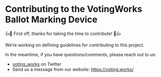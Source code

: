 # Contributing to the VotingWorks Ballot Marking Device

:+1::tada: First off, thanks for taking the time to contribute! :tada::+1:

We’re working on defining guidelines for contributing to this project.

In the meantime, if you have questions/comments, please reach out to us:

- [voting_works](https://twitter.com/voting_works/) on Twitter
- Send us a message from our website: https://voting.works/
